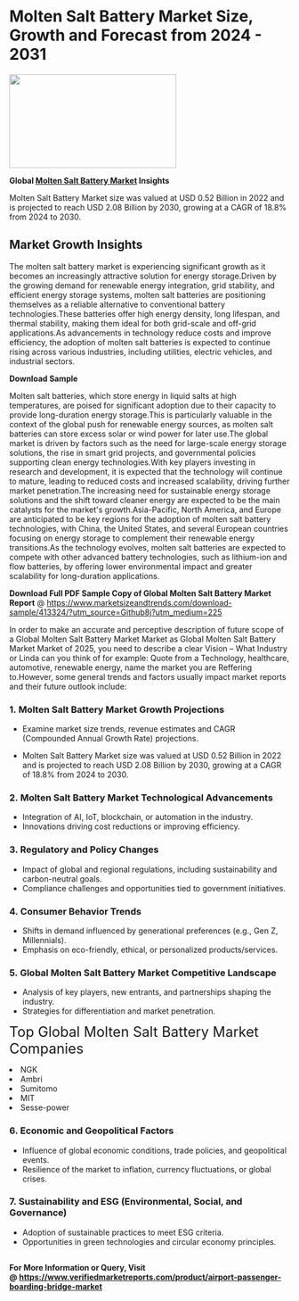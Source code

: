 <H1>Molten Salt Battery Market Size, Growth and Forecast from 2024 - 2031</H1><img class="aligncenter size-medium wp-image-584254" src="https://thirdeyenews.in/wp-content/uploads/2024/09/Global-Market-Research-300x168.jpeg" alt="" width="300" height="168" /><p><strong>Global&nbsp;<a href="https://www.marketsizeandtrends.com/download-sample/413324/?utm_source=Github8j?utm_medium=225">Molten Salt Battery Market</a> Insights</strong></p><p>Molten Salt Battery Market size was valued at USD 0.52 Billion in 2022 and is projected to reach USD 2.08 Billion by 2030, growing at a CAGR of 18.8% from 2024 to 2030.</p><p><h2>Market Growth Insights</h2> <p>The molten salt battery market is experiencing significant growth as it becomes an increasingly attractive solution for energy storage.Driven by the growing demand for renewable energy integration, grid stability, and efficient energy storage systems, molten salt batteries are positioning themselves as a reliable alternative to conventional battery technologies.These batteries offer high energy density, long lifespan, and thermal stability, making them ideal for both grid-scale and off-grid applications.As advancements in technology reduce costs and improve efficiency, the adoption of molten salt batteries is expected to continue rising across various industries, including utilities, electric vehicles, and industrial sectors.</p> <p><strong>Download Sample</strong></p> <p>Molten salt batteries, which store energy in liquid salts at high temperatures, are poised for significant adoption due to their capacity to provide long-duration energy storage.This is particularly valuable in the context of the global push for renewable energy sources, as molten salt batteries can store excess solar or wind power for later use.The global market is driven by factors such as the need for large-scale energy storage solutions, the rise in smart grid projects, and governmental policies supporting clean energy technologies.With key players investing in research and development, it is expected that the technology will continue to mature, leading to reduced costs and increased scalability, driving further market penetration.The increasing need for sustainable energy storage solutions and the shift toward cleaner energy are expected to be the main catalysts for the market's growth.Asia-Pacific, North America, and Europe are anticipated to be key regions for the adoption of molten salt battery technologies, with China, the United States, and several European countries focusing on energy storage to complement their renewable energy transitions.As the technology evolves, molten salt batteries are expected to compete with other advanced battery technologies, such as lithium-ion and flow batteries, by offering lower environmental impact and greater scalability for long-duration applications.<p><span class=""><strong>Download Full PDF Sample Copy of Global Molten Salt Battery Market Report</strong> @ <a href="https://www.marketsizeandtrends.com/download-sample/413324/?utm_source=Github8j?utm_medium=225" target="_blank">https://www.marketsizeandtrends.com/download-sample/413324/?utm_source=Github8j?utm_medium=225</a></span></p><p>In order to make an accurate and perceptive description of future scope of a Global&nbsp;Molten Salt Battery Market Market as Global&nbsp;Molten Salt Battery Market Market of 2025, you need to describe a clear Vision &ndash; What Industry or Linda can you think of for example: Quote from a Technology, healthcare, automotive, renewable energy, name the market you are Reffering to.However, some general trends and factors usually impact market reports and their future outlook include:</p><h3>1.&nbsp;<strong>Molten Salt Battery Market Growth Projections</strong></h3><ul><li>Examine market size trends, revenue estimates and CAGR (Compounded Annual Growth Rate) projections.</li><li><p>Molten Salt Battery Market size was valued at USD 0.52 Billion in 2022 and is projected to reach USD 2.08 Billion by 2030, growing at a CAGR of 18.8% from 2024 to 2030.</p></li></ul><h3>2.&nbsp;<strong>Molten Salt Battery Market Technological Advancements</strong></h3><ul><li>Integration of AI, IoT, blockchain, or automation in the industry.</li><li>Innovations driving cost reductions or improving efficiency.</li></ul><h3>3.&nbsp;<strong>Regulatory and Policy Changes</strong></h3><ul><li>Impact of global and regional regulations, including sustainability and carbon-neutral goals.</li><li>Compliance challenges and opportunities tied to government initiatives.</li></ul><h3>4.&nbsp;<strong>Consumer Behavior Trends</strong></h3><ul><li>Shifts in demand influenced by generational preferences (e.g., Gen Z, Millennials).</li><li>Emphasis on eco-friendly, ethical, or personalized products/services.</li></ul><h3>5.&nbsp;<strong>Global Molten Salt Battery Market Competitive Landscape</strong></h3><ul><li>Analysis of key players, new entrants, and partnerships shaping the industry.</li><li>Strategies for differentiation and market penetration.</li></ul><p data-pm-slice="1 1 []"><span style="color: inherit; font-family: inherit; font-size: 25px;">Top Global Molten Salt Battery Market Companies</span></p><div class="" data-test-id=""><p><li>NGK</li><li> Ambri</li><li> Sumitomo</li><li> MIT</li><li> Sesse-power</li></p></div><h3>6.&nbsp;<strong>Economic and Geopolitical Factors</strong></h3><ul><li>Influence of global economic conditions, trade policies, and geopolitical events.</li><li>Resilience of the market to inflation, currency fluctuations, or global crises.</li></ul><h3>7.&nbsp;<strong>Sustainability and ESG (Environmental, Social, and Governance)</strong></h3><ul><li>Adoption of sustainable practices to meet ESG criteria.</li><li>Opportunities in green technologies and circular economy principles.</li></ul><h2><strong style="font-size: 14px;">For More Information or Query, Visit @&nbsp;</strong><a style="background-color: #ffffff; font-size: 14px;" href="https://www.marketsizeandtrends.com/report/molten-salt-battery-market/" target="_blank">https://www.verifiedmarketreports.com/product/airport-passenger-boarding-bridge-market</a></h2>
